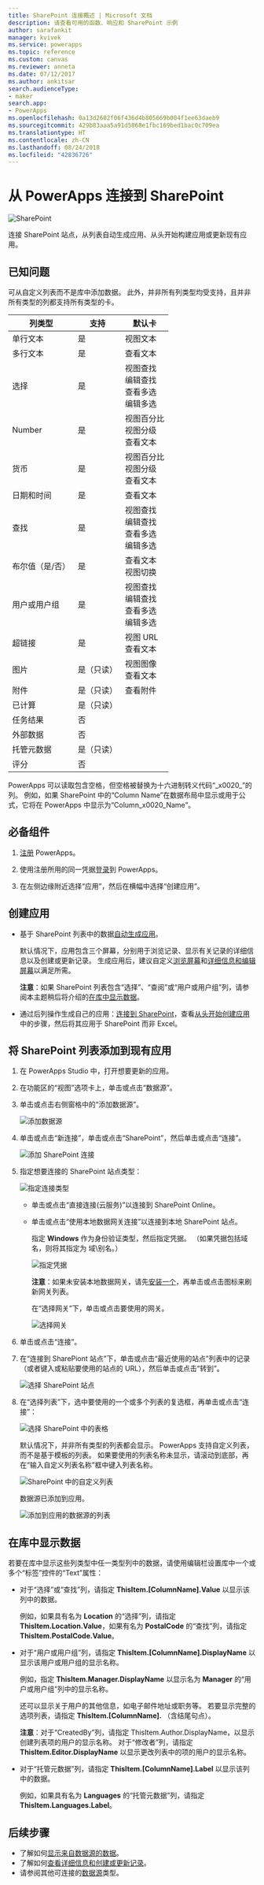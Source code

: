 ```yaml
---
title: SharePoint 连接概述 | Microsoft 文档
description: 请查看可用的函数、响应和 SharePoint 示例
author: sarafankit
manager: kvivek
ms.service: powerapps
ms.topic: reference
ms.custom: canvas
ms.reviewer: anneta
ms.date: 07/12/2017
ms.author: ankitsar
search.audienceType:
- maker
search.app:
- PowerApps
ms.openlocfilehash: 0a13d2602f06f436d4b805669b004f1ee63daeb9
ms.sourcegitcommit: 429b83aaa5a91d5868e1fbc169bed1bac0c709ea
ms.translationtype: HT
ms.contentlocale: zh-CN
ms.lasthandoff: 08/24/2018
ms.locfileid: "42836726"
---
```

# <a name="connect-to-sharepoint-from-powerapps"></a>从 PowerApps 连接到 SharePoint
![SharePoint](./media/connection-sharepoint-online/sharepointicon.png)

连接 SharePoint 站点，从列表自动生成应用、从头开始构建应用或更新现有应用。

## <a name="known-issues"></a>已知问题
可从自定义列表而不是库中添加数据。 此外，并非所有列类型均受支持，且并非所有类型的列都支持所有类型的卡。

| 列类型 | 支持 | 默认卡 |
| --- | --- | --- |
| 单行文本 |是 |视图文本 |
| 多行文本 |是 |查看文本 |
| 选择 |是 |视图查找<br>编辑查找<br>查看多选<br>编辑多选 |
| Number |是 |视图百分比<br>视图分级<br>查看文本 |
| 货币 |是 |视图百分比<br>视图分级<br>查看文本 |
| 日期和时间 |是 |查看文本 |
| 查找 |是 |视图查找<br>编辑查找<br>查看多选<br>编辑多选 |
| 布尔值（是/否） |是 |查看文本<br>视图切换 |
| 用户或用户组 |是 |视图查找<br>编辑查找<br>查看多选<br>编辑多选 |
| 超链接 |是 |视图 URL<br>查看文本 |
| 图片 |是（只读） |视图图像<br>查看文本 |
| 附件 |是（只读） |查看附件|
| 已计算 |是（只读） | |
| 任务结果 |否 | |
| 外部数据 |否 | |
| 托管元数据 |是（只读） | |
| 评分 |否 | |

PowerApps 可以读取包含空格，但空格被替换为十六进制转义代码“\_x0020\_”的列。 例如，如果 SharePoint 中的“Column Name”在数据布局中显示或用于公式，它将在 PowerApps 中显示为“Column_x0020_Name”。

## <a name="prerequisites"></a>必备组件
1. [注册](../../signup-for-powerapps.md) PowerApps。

1. 使用注册所用的同一凭据[登录](http://web.powerapps.com?utm_source=padocs&utm_medium=linkinadoc&utm_campaign=referralsfromdoc)到 PowerApps。

1. 在左侧边缘附近选择“应用”，然后在横幅中选择“创建应用”。

## <a name="create-an-app"></a>创建应用
* 基于 SharePoint 列表中的数据[自动生成应用](../app-from-sharepoint.md)。

    默认情况下，应用包含三个屏幕，分别用于浏览记录、显示有关记录的详细信息以及创建或更新记录。 生成应用后，建议自定义[浏览屏幕](../customize-layout-sharepoint.md)和[详细信息和编辑屏幕](../customize-forms-sharepoint.md)以满足所需。

    **注意**：如果 SharePoint 列表包含“选择”、“查阅”或“用户或用户组”列，请参阅本主题稍后将介绍的[在库中显示数据](connection-sharepoint-online.md#show-data-in-a-gallery)。

* 通过后列操作生成自己的应用：[连接到 SharePoint](../connect-to-sharepoint.md)，查看[从头开始创建应用](../get-started-create-from-blank.md)中的步骤，然后将其应用于 SharePoint 而非 Excel。

## <a name="add-a-sharepoint-list-to-an-existing-app"></a>将 SharePoint 列表添加到现有应用
1. 在 PowerApps Studio 中，打开想要更新的应用。

2. 在功能区的“视图”选项卡上，单击或点击“数据源”。

3. 单击或点击右侧窗格中的“添加数据源”。

    ![添加数据源](./media/connection-sharepoint-online/add-data-source.png)

4. 单击或点击“新连接”，单击或点击“SharePoint”，然后单击或点击“连接”。

    ![添加 SharePoint 连接](./media/connection-sharepoint-online/add-sharepoint.png)

5. 指定想要连接的 SharePoint 站点类型：

    ![指定连接类型](./media/connection-sharepoint-online/choose-type.png)

   * 单击或点击“直接连接(云服务)”以连接到 SharePoint Online。

   * 单击或点击“使用本地数据网关连接”以连接到本地 SharePoint 站点。

       指定 **Windows** 作为身份验证类型，然后指定凭据。 （如果凭据包括域名，则将其指定为 域\别名。）

       ![指定凭据](./media/connection-sharepoint-online/specify-creds.png)

       **注意**：如果未安装本地数据网关，请先[安装一个](../gateway-reference.md)，再单击或点击图标来刷新网关列表。

       在“选择网关”下，单击或点击要使用的网关。

       ![选择网关](./media/connection-sharepoint-online/choose-gateway.png)

6. 单击或点击“连接”。

7. 在“连接到 SharePiont 站点”下，单击或点击“最近使用的站点”列表中的记录（或者键入或粘贴要使用的站点的 URL），然后单击或点击“转到”。

    ![选择 SharePoint 站点](./media/connection-sharepoint-online/select-sp-site.png)

8. 在“选择列表”下，选中要使用的一个或多个列表的复选框，再单击或点击“连接”：  

    ![选择 SharePoint 中的表格](./media/connection-sharepoint-online/select-sp-tables.png)

    默认情况下，并非所有类型的列表都会显示。 PowerApps 支持自定义列表，而不是基于模板的列表。  如果要使用的列表名称未显示，请滚动到底部，再在“输入自定义列表名称”框中键入列表名称。

    ![SharePoint 中的自定义列表](./media/connection-sharepoint-online/custom-list.png)

    数据源已添加到应用。

    ![添加到应用的数据源的列表](./media/connection-sharepoint-online/data-sources-list.png)

## <a name="show-data-in-a-gallery"></a>在库中显示数据
若要在库中显示这些列类型中任一类型列中的数据，请使用编辑栏设置库中一个或多个“标签”控件的“Text”属性：

* 对于“选择”或“查找”列，请指定 **ThisItem.[ColumnName].Value** 以显示该列中的数据。

    例如，如果具有名为 **Location** 的“选择”列，请指定 **ThisItem.Location.Value**，如果有名为 **PostalCode** 的“查找”列，请指定 **ThisItem.PostalCode.Value**。

* 对于“用户或用户组”列，请指定 **ThisItem.[ColumnName].DisplayName** 以显示该用户或用户组的显示名称。

    例如，指定 **ThisItem.Manager.DisplayName** 以显示名为 **Manager** 的“用户或用户组”列中的显示名称。

    还可以显示关于用户的其他信息，如电子邮件地址或职务等。 若要显示完整的选项列表，请指定 **ThisItem.[ColumnName].** （含结尾句点）。

    **注意**：对于“CreatedBy”列，请指定 ThisItem.Author.DisplayName，以显示创建列表项的用户的显示名称。 对于“修改者”列，请指定 **ThisItem.Editor.DisplayName** 以显示更改列表中的项的用户的显示名称。

* 对于“托管元数据”列，请指定 **ThisItem.[ColumnName].Label** 以显示该列中的数据。

    例如，如果具有名为 **Languages** 的“托管元数据”列，请指定 **ThisItem.Languages.Label**。

## <a name="next-steps"></a>后续步骤
* 了解如何[显示来自数据源的数据](../add-gallery.md)。
* 了解如何[查看详细信息和创建或更新记录](../add-form.md)。
* 请参阅其他可连接的[数据源](../connections-list.md)类型。
